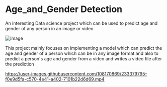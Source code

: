 # Age_and_Gender Detection
An interesting Data science project which can be used to predict age and gender of any person in an image or video

![image](https://user-images.githubusercontent.com/108170869/233374928-7d8a0a87-7c8f-4b58-a36b-e165f058c234.png)

This project mainly focuses on implementing a model which can predict the age and gender of a person which can be in any image format and also to predict a person's age and gender from a video and writes a video file after the prediction



https://user-images.githubusercontent.com/108170869/233379795-f0e9d5fa-c570-4e41-a402-7101b22d6d69.mp4

